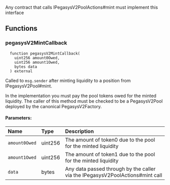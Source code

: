Any contract that calls IPegasysV2PoolActions#mint must implement this interface

## Functions

### pegasysV2MintCallback

```solidity
  function pegasysV2MintCallback(
    uint256 amount0Owed,
    uint256 amount1Owed,
    bytes data
  ) external
```

Called to `msg.sender` after minting liquidity to a position from IPegasysV2Pool#mint.

In the implementation you must pay the pool tokens owed for the minted liquidity.
The caller of this method must be checked to be a PegasysV2Pool deployed by the canonical PegasysV2Factory.

#### Parameters:

| Name          | Type    | Description                                                                   |
| :------------ | :------ | :---------------------------------------------------------------------------- |
| `amount0Owed` | uint256 | The amount of token0 due to the pool for the minted liquidity                 |
| `amount1Owed` | uint256 | The amount of token1 due to the pool for the minted liquidity                 |
| `data`        | bytes   | Any data passed through by the caller via the IPegasysV2PoolActions#mint call |
